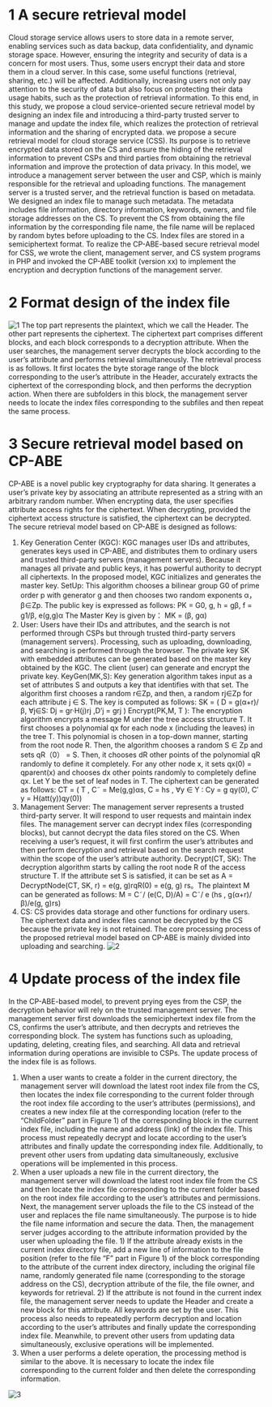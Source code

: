 # 1 A secure retrieval model
Cloud storage service allows users to store data in a remote server, enabling services such as data backup, data confidentiality, and dynamic storage space. However, ensuring the integrity and security of data is a concern for most users. Thus, some users encrypt their data and store them in a cloud server. In this case, some useful functions (retrieval, sharing, etc.) will be affected. Additionally, increasing users not only pay attention to the security of data but also focus on protecting their data usage habits, such as the protection of retrieval information. To this end, in this study, we propose a cloud service-oriented secure retrieval model by designing an index file and introducing a third-party trusted server to manage and update the index file, which realizes the protection of retrieval information and the sharing of encrypted data.
we propose a secure retrieval model for cloud storage service (CSS). Its purpose is to retrieve encrypted data stored on the CS and ensure the hiding of the retrieval information to prevent CSPs and third parties from obtaining the retrieval information and improve the protection of data privacy. In this model, we introduce a management server between the user and CSP, which is mainly responsible for the retrieval and uploading functions. The management server is a trusted server, and the retrieval function is based on metadata. We designed an index file to manage such metadata. The metadata includes file information, directory information, keywords, owners, and file storage addresses on the CS. To prevent the CS from obtaining the file information by the corresponding file name, the file name will be replaced by random bytes before uploading to the CS. Index files are stored in a semiciphertext format. 
To realize the CP-ABE-based secure retrieval model for CSS, we wrote the client, management server, and CS system programs in PHP and invoked the CP-ABE toolkit (version xx) to implement the encryption and decryption functions of the management server.

# 2 Format design of the index file

![1](https://user-images.githubusercontent.com/103243686/162415617-65b14f64-4c56-41be-b6d5-81a5d88bfe09.png)
The top part represents the plaintext, which we call the Header. The other part represents the ciphertext. The ciphertext part comprises different blocks, and each block corresponds to a decryption attribute. When the user searches, the management server decrypts the block according to the user’s attribute and performs retrieval simultaneously. The retrieval process is as follows. It first locates the byte storage range of the block corresponding to the user’s attribute in the Header, accurately extracts the ciphertext of the corresponding block, and then performs the decryption action. When there are subfolders in this block, the management server needs to locate the index files corresponding to the subfiles and then repeat the same process.

# 3 Secure retrieval model based on CP-ABE
CP-ABE is a novel public key cryptography for data sharing. It generates a user’s private key by associating an attribute represented as a string with an arbitrary random number. When encrypting data, the user specifies attribute access rights for the ciphertext. When decrypting, provided the ciphertext access structure is satisfied, the ciphertext can be decrypted. The secure retrieval model based on CP-ABE is designed as follows:
1. Key Generation Center (KGC): KGC manages user IDs and attributes, generates keys used in CP-ABE, and distributes them to ordinary users and trusted third-party servers (management servers). Because it manages all private and public keys, it has powerful authority to decrypt all ciphertexts. In the proposed model, KGC initializes and generates the master key.
SetUp: This algorithm chooses a bilinear group G0 of prime order p with generator g and then chooses two random exponents α，β∈Zp. The public key is expressed as follows:
PK = G0, g, h = gβ, f = g1/β, e(g,g)α
The Master Key is given by：
MK = (β, gα)
2. User: Users have their IDs and attributes, and the search is not performed through CSPs but through trusted third-party servers (management servers). Processing, such as uploading, downloading, and searching is performed through the browser. The private key SK with embedded attributes can be generated based on the master key obtained by the KGC. The client (user) can generate and encrypt the private key.
KeyGen(MK,S): Key generation algorithm takes input as a set of attributes S and outputs a key that identifies with that set. The algorithm first chooses a random r∈Zp, and then, a random rj∈Zp for each attribute j ∈ S. The key is computed as follows:
SK = ( D = g(α+r)/β, ∀j∈S: Dj = gr·H(j)rj ,D’j = grj )
Encrypt(PK,M, T ): The encryption algorithm encrypts a message M under the tree access structure T. It first chooses a polynomial qx for each node x (including the leaves) in the tree T. This polynomial is chosen in a top-down manner, starting from the root node R. Then, the algorithm chooses a random S ∈ Zp and sets qR（0） = S. Then, it chooses dR other points of the polynomial qR randomly to define it completely. For any other node x, it sets qx(0) = qparent(x) and chooses dx other points randomly to completely define qx. Let Y be the set of leaf nodes in T. The ciphertext can be generated as follows: 
CT = ( T , C˜ = Me(g,g)αs, C = hs , ∀y ∈ Y : Cy = g qy(0), C′ y = H(att(y))qy(0))
3. Management Server: The management server represents a trusted third-party server. It will respond to user requests and maintain index files. The management server can decrypt index files (corresponding blocks), but cannot decrypt the data files stored on the CS. When receiving a user’s request, it will first confirm the user’s attributes and then perform decryption and retrieval based on the search request within the scope of the user’s attribute authority.
Decrypt(CT, SK): The decryption algorithm starts by calling the root node R of the access structure T. If the attribute set S is satisfied, it can be set as A = DecryptNode(CT, SK, r) = e(g, g)rqR(0) = e(g, g) rs。The plaintext M can be generated as follows:
M = C˜/ (e(C, D)/A) = C˜/ e (hs , g(α+r)/β)/e(g, g)rs)
4. CS: CS provides data storage and other functions for ordinary users. The ciphertext data and index files cannot be decrypted by the CS because the private key is not retained.
The core processing process of the proposed retrieval model based on CP-ABE is mainly divided into uploading and searching.
![2](https://user-images.githubusercontent.com/103243686/162416162-df8abc60-3ce0-45b7-9f8d-cd5b30b3fe2e.png)
# 4 Update process of the index file
In the CP-ABE-based model, to prevent prying eyes from the CSP, the decryption behavior will rely on the trusted management server. The management server first downloads the semiciphertext index file from the CS, confirms the user’s attribute, and then decrypts and retrieves the corresponding block. The system has functions such as uploading, updating, deleting, creating files, and searching. All data and retrieval information during operations are invisible to CSPs.
The update process of the index file is as follows.
1. When a user wants to create a folder in the current directory, the management server will download the latest root index file from the CS, then locates the index file corresponding to the current folder through the root index file according to the user’s attributes (permissions), and creates a new index file at the corresponding location (refer to the “ChildFolder” part in Figure 1) of the corresponding block in the current index file, including the name and address (link) of the index file. This process must repeatedly decrypt and locate according to the user’s attributes and finally update the corresponding index file. Additionally, to prevent other users from updating data simultaneously, exclusive operations will be implemented in this process.
2. When a user uploads a new file in the current directory, the management server will download the latest root index file from the CS and then locate the index file corresponding to the current folder based on the root index file according to the user’s attributes and permissions. Next, the management server uploads the file to the CS instead of the user and replaces the file name simultaneously. The purpose is to hide the file name information and secure the data. Then, the management server judges according to the attribute information provided by the user when uploading the file. 1) If the attribute already exists in the current index directory file, add a new line of information to the file position (refer to the file “F” part in Figure 1) of the block corresponding to the attribute of the current index directory, including the original file name, randomly generated file name (corresponding to the storage address on the CS), decryption attribute of the file, the file owner, and keywords for retrieval. 2) If the attribute is not found in the current index file, the management server needs to update the Header and create a new block for this attribute. All keywords are set by the user. This process also needs to repeatedly perform decryption and location according to the user’s attributes and finally update the corresponding index file. Meanwhile, to prevent other users from updating data simultaneously, exclusive operations will be implemented.
3. When a user performs a delete operation, the processing method is similar to the above. It is necessary to locate the index file corresponding to the current folder and then delete the corresponding information.

![3](https://user-images.githubusercontent.com/103243686/162416424-f3f62d54-9671-4c53-9fdc-4b11cd9f1a9b.png)













